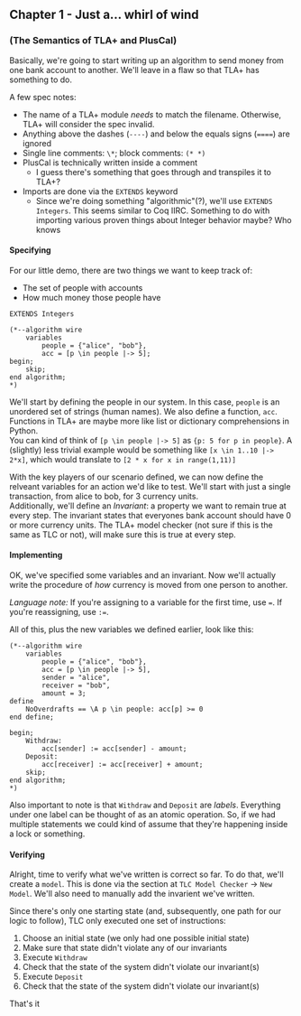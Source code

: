 ## Chapter 1 - Just a... whirl of wind
### (The Semantics of TLA+ and PlusCal)
  

Basically, we're going to start writing up an algorithm to send money from one bank account to another.
We'll leave in a flaw so that TLA+ has something to do.

A few spec notes:
- The name of a TLA+ module _needs_ to match the filename. Otherwise, TLA+ will consider the spec invalid.
- Anything above the dashes (`----`) and below the equals signs (`====`) are ignored
- Single line comments: `\*`; block comments: `(* *)`
- PlusCal is technically written inside a comment
    - I guess there's something that goes through and transpiles it to TLA+?
- Imports are done via the `EXTENDS` keyword
    - Since we're doing something "algorithmic"(?), we'll use `EXTENDS Integers`. This seems similar to Coq IIRC. 
    Something to do with importing various proven things about Integer behavior maybe? Who knows


#### Specifying
For our little demo, there are two things we want to keep track of:
- The set of people with accounts
- How much money those people have

```
EXTENDS Integers

(*--algorithm wire
    variables
        people = {"alice", "bob"},
        acc = [p \in people |-> 5];
begin;
    skip;
end algorithm;
*)
```

We'll start by defining the people in our system. In this case, `people` is an unordered set of strings (human names).
We also define a function, `acc`. Functions in TLA+ are maybe more like list or dictionary comprehensions in Python.  
You can kind of think of `[p \in people |-> 5]` as `{p: 5 for p in people}`. 
A (slightly) less trivial example would be something like `[x \in 1..10 |-> 2*x]`, which would translate to `[2 * x for x in range(1,11)]`

With the key players of our scenario defined, we can now define the relveant variables for an action we'd like to test. 
We'll start with just a single transaction, from alice to bob, for 3 currency units.  
Additionally, we'll define an _Invariant_: a property we want to remain true at every step.
The invariant states that everyones bank account should have 0 or more currency units.
The TLA+ model checker (not sure if this is the same as TLC or not), will make sure this is true at every step.

#### Implementing
OK, we've specified some variables and an invariant.
Now we'll actually write the procedure of _how_ currency is moved from one person to another.  

_Language note:_ If you're assigning to a variable for the first time, use `=`. If you're reassigning, use `:=`.

All of this, plus the new variables we defined earlier, look like this:
```
(*--algorithm wire
    variables
        people = {"alice", "bob"},
        acc = [p \in people |-> 5],
        sender = "alice",
        receiver = "bob",
        amount = 3;
define
    NoOverdrafts == \A p \in people: acc[p] >= 0
end define;

begin;
    Withdraw:
        acc[sender] := acc[sender] - amount;
    Deposit:
        acc[receiver] := acc[receiver] + amount;
    skip;
end algorithm;
*)
```

Also important to note is that `Withdraw` and `Deposit` are _labels_.
Everything under one label can be thought of as an atomic operation.
So, if we had multiple statements we could kind of assume that they're happening inside a lock or something.

#### Verifying
Alright, time to verify what we've written is correct so far. To do that, we'll create a `model`. 
This is done via the section at `TLC Model Checker` -> `New Model`. 
We'll also need to manually add the invarient we've written.

Since there's only one starting state (and, subsequently, one path for our logic to follow), TLC only executed one set of instructions:
1. Choose an initial state (we only had one possible initial state)
2. Make sure that state didn't violate any of our invariants
3. Execute `Withdraw`
4. Check that the state of the system didn't violate our invariant(s)
5. Execute `Deposit`
6. Check that the state of the system didn't violate our invariant(s)

That's it
